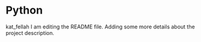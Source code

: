 # Python
kat_fellah
I am editing the README file. Adding some more details about the project
description.
